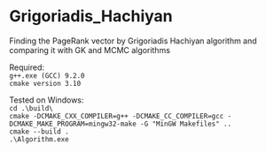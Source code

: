 # Grigoriadis_Hachiyan
Finding the PageRank vector by Grigoriadis Hachiyan algorithm and comparing it with GK and MCMC algorithms  

Required:  
```g++.exe (GCC) 9.2.0```  
```cmake version 3.10```  


Tested on Windows:  
```cd .\build\```  
```cmake -DCMAKE_CXX_COMPILER=g++ -DCMAKE_CC_COMPILER=gcc -DCMAKE_MAKE_PROGRAM=mingw32-make -G "MinGW Makefiles" ..```  
```cmake --build .```  
```.\Algorithm.exe```  
